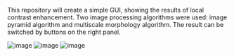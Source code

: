 This repository will create a simple GUI, showing the results of local contrast enhancement. 
Two image processing algorithms were used: image pyramid algorithm and multiscale morphology algorithm.
The result can be switched by buttons on the right panel. 

![image](https://github.com/user-attachments/assets/4a4874a6-9cde-44e7-8c8a-9b8ae9034f49)
![image](https://github.com/user-attachments/assets/2ffe405d-2ecf-4cc1-9f5a-529e8fa46e0e)
![image](https://github.com/user-attachments/assets/0c97a1f6-b763-4b81-be50-293fddd9a8e3)


